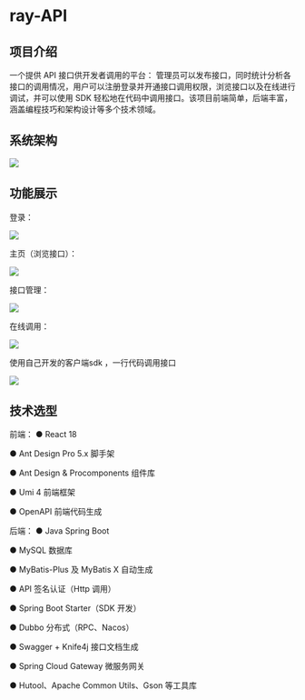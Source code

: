 # ray-API
## 项目介绍

一个提供 API 接口供开发者调用的平台：
管理员可以发布接口，同时统计分析各接口的调用情况，用户可以注册登录并开通接口调用权限，浏览接口以及在线进行调试，并可以使用 SDK 轻松地在代码中调用接口。该项目前端简单，后端丰富，涵盖编程技巧和架构设计等多个技术领域。



## 系统架构

![](<https://ray-web-tlias.oss-cn-beijing.aliyuncs.com/api/%E6%9E%B6%E6%9E%84%E5%9B%BE.png>)

## 功能展示

登录：

![](<https://ray-web-tlias.oss-cn-beijing.aliyuncs.com/api/%E7%99%BB%E5%BD%95.png>)

主页（浏览接口）：

![](<https://ray-web-tlias.oss-cn-beijing.aliyuncs.com/api/%E4%B8%BB%E9%A1%B5.png>)

接口管理：

![](<https://ray-web-tlias.oss-cn-beijing.aliyuncs.com/api/%E6%8E%A5%E5%8F%A3%E7%AE%A1%E7%90%86.png>)

在线调用：

![](https://ray-web-tlias.oss-cn-beijing.aliyuncs.com/api/%E5%9C%A8%E7%BA%BF%E8%B0%83%E7%94%A8.png)

使用自己开发的客户端sdk ，一行代码调用接口

![](<https://ray-web-tlias.oss-cn-beijing.aliyuncs.com/api/SDK.png>)



## 技术选型

  前端：
● React 18

● Ant Design Pro 5.x 脚手架

● Ant Design & Procomponents 组件库

● Umi 4 前端框架

● OpenAPI 前端代码生成

后端：
● Java Spring Boot

● MySQL 数据库

● MyBatis-Plus 及 MyBatis X 自动生成

● API 签名认证（Http 调用）

● Spring Boot Starter（SDK 开发）

● Dubbo 分布式（RPC、Nacos）

● Swagger + Knife4j 接口文档生成

● Spring Cloud Gateway 微服务网关

● Hutool、Apache Common Utils、Gson 等工具库  





